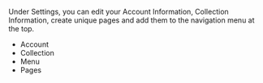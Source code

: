 Under Settings, you can edit your Account Information, Collection Information, create unique pages and add them to the navigation menu at the top.
* Account
* Collection
* Menu
* Pages
